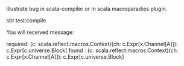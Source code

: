 
  
   Illustrate bug in scala-compiler or in scala macroparadies plugin.
   
   sbt test:compile
  
  You will received message:

  required: (c: scala.reflect.macros.Context)(ch: c.Expr[x.Channel[A]]): c.Expr[c.universe.Block]
  found   : (c: scala.reflect.macros.Context)(ch: c.Expr[x.Channel[A]]): c.Expr[c.universe.Block]


